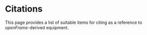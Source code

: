 # Citations

This page provides a list of suitable items for citing as a reference to _openFrame_-derived equipment.

